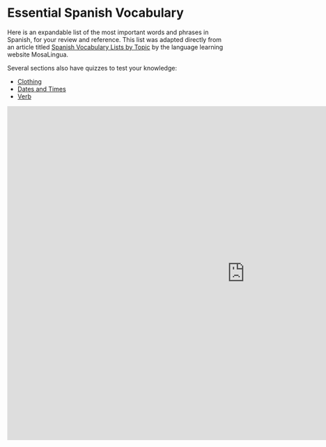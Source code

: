 <h1>Essential Spanish Vocabulary</h1>

<p>Here is an expandable list of the most important words and phrases in Spanish, for your review and reference. This list was adapted directly from an article titled <a href="https://www.mosalingua.com/en/spanish-vocabulary-lists-by-topic/#basic-spanish-vocabulary-greetings">Spanish Vocabulary Lists by Topic</a> by the language learning website MosaLingua.
  
  Several sections also have quizzes to test your knowledge:
  <ul>
  <li><a href="https://elisebargman.github.io/SML5202-final-elisebargman/Ropa.html">Clothing</a></li>
  <li><a href="https://elisebargman.github.io/SML5202-final-elisebargman/Calendar.html">Dates and Times</a></li>
  <li><a href="https://elisebargman.github.io/SML5202-final-elisebargman/Verbs.html">Verb</a></li>
</ul>
</p>

<iframe src="https://h5p.org/h5p/embed/689490" width="1090" height="765" frameborder="0" allowfullscreen="allowfullscreen"></iframe><script src="https://h5p.org/sites/all/modules/h5p/library/js/h5p-resizer.js" charset="UTF-8"></script>

